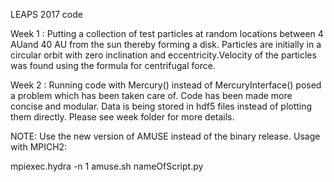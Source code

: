 LEAPS 2017 code

Week 1 : Putting a collection of test particles at random locations between 4 AUand 40 AU from the sun thereby forming a disk.
Particles are initially in a circular orbit with zero inclination and eccentricity.Velocity of the particles was found using the formula for centrifugal force.

Week 2 : Running code with Mercury() instead of MercuryInterface() posed a problem which has been taken care of. Code has been made 
more concise and modular. Data is being stored in hdf5 files instead of plotting them directly. Please see week folder for more details.


NOTE: Use the new version of AMUSE instead of the binary release.
Usage with MPICH2: 

mpiexec.hydra -n 1 amuse.sh nameOfScript.py


